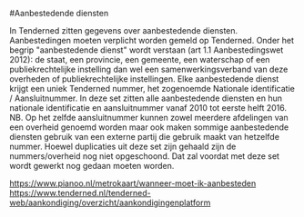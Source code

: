 #Aanbestedende diensten

In Tenderned zitten gegevens over aanbestedende diensten. Aanbestedingen moeten verplicht worden gemeld op Tenderned. Onder het begrip "aanbestedende dienst" wordt verstaan (art 1.1 Aanbestedingswet 2012): de staat, een provincie, een gemeente, een waterschap of een publiekrechtelijke instelling dan wel een samenwerkingsverband van deze overheden of publiekrechtelijke instellingen.
Elke aanbestedende dienst krijgt een uniek Tenderned nummer, het zogenoemde Nationale identificatie / Aansluitnummer. In deze set zitten alle aanbestedende diensten en hun nationale identificatie en aansluitnummer vanaf 2010 tot eerste helft 2016. NB. Op het zelfde aansluitnummer kunnen zowel meerdere afdelingen van een overheid genoemd worden maar ook maken sommige aanbestedende diensten gebruik van een externe partij die gebruik maakt van hetzelfde nummer. Hoewel duplicaties uit deze set zijn gehaald zijn de nummers/overheid nog niet opgeschoond. Dat zal voordat met deze set wordt gewerkt nog gedaan moeten worden.

https://www.pianoo.nl/metrokaart/wanneer-moet-ik-aanbesteden
https://www.tenderned.nl/tenderned-web/aankondiging/overzicht/aankondigingenplatform
